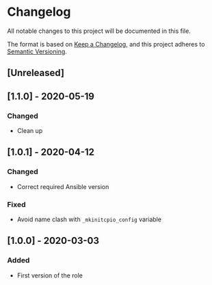 # Changelog
All notable changes to this project will be documented in this file.

The format is based on [Keep a Changelog](https://keepachangelog.com/en/1.0.0/),
and this project adheres to [Semantic Versioning](https://semver.org/spec/v2.0.0.html).

## [Unreleased]

## [1.1.0] - 2020-05-19
### Changed
- Clean up

## [1.0.1] - 2020-04-12
### Changed
- Correct required Ansible version

### Fixed
- Avoid name clash with `_mkinitcpio_config` variable

## [1.0.0] - 2020-03-03
### Added
- First version of the role
